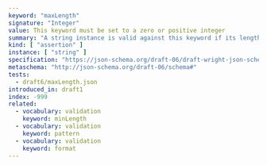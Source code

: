 ```yaml
---
keyword: "maxLength"
signature: "Integer"
value: This keyword must be set to a zero or positive integer
summary: "A string instance is valid against this keyword if its length is less than, or equal to, the value of this keyword."
kind: [ "assertion" ]
instance: [ "string" ]
specification: "https://json-schema.org/draft-06/draft-wright-json-schema-validation-01#rfc.section.6.6"
metaschema: "http://json-schema.org/draft-06/schema#"
tests:
  - draft6/maxLength.json
introduced_in: draft1
index: -999
related:
  - vocabulary: validation
    keyword: minLength
  - vocabulary: validation
    keyword: pattern
  - vocabulary: validation
    keyword: format
---
```

